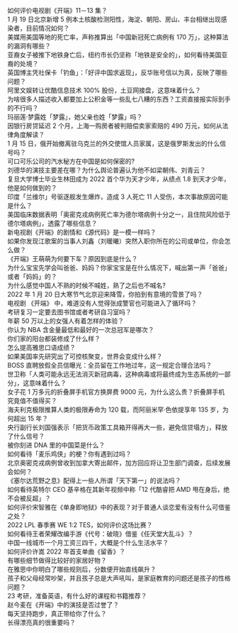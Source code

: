 如何评价电视剧《开端》11－13 集？  
1 月 19 日北京新增 5 例本土核酸检测阳性，海淀、朝阳、房山、丰台相继出现感染者，目前情况如何？  
美媒用美国等地的死亡率，声称推算出「中国新冠死亡病例有 170 万」，这种算法的漏洞有哪些？  
亚裔女子被推下地铁身亡后，纽约市长仍坚称「地铁是安全的」，如何看待美国亚裔的处境？  
英国博主凭社保卡「钓鱼」：「好评中国求返现」，反华账号信以为真，反映了哪些问题？  
阿里文娱转让优酷信息技术 100%  股份，土豆网接盘，这意味着什么？  
为啥很多人描述收入都要加上公积金等一些乱七八糟的东西？工资直接报实际到手的不行吗？  
玛丽莲·梦露姓「梦露」，她父亲也姓「梦露」吗？  
因银行房贷延迟 2 个月，上海一购房者被判赔偿卖家索赔的 490 万元，如何从法律角度解读？  
1 月 15 日，俄开始撤离驻乌克兰的外交使馆人员家属，这是俄罗斯发出的什么信号吗？  
可口可乐公司的汽水秘方在中国是如何保密的?  
刘德华的演技主要差在哪？为什么舆论普遍认为他不如梁朝伟、刘青云？  
复旦大学博士毕业生林田成为 2022 首个华为天才少年，从绩点 1.8 到天才少年，他是如何做到的？  
印度「兰维尔」号驱逐舰发生爆炸，造成 3 人死亡 11 人受伤，本次事故原因可能是什么？  
美国临床数据表明「奥密克戎病例死亡率为德尔塔病例十分之一，且住院风险低于德尔塔病例」，透露了哪些信息？  
新电视剧《开端》的剧情和《源代码》是一模一样吗？  
如果你发现江歌案的当事人刘鑫（刘暖曦）突然入职你所在的公司或单位，你会怎么做？  
《开端》王萌萌为何要下车？原因到底是什么？  
为什么宝宝先学会叫爸爸、妈妈？你家宝宝是在什么情况下，喊出第一声「爸爸」或者「妈妈」的？  
为什么感觉中国人不熟的时候不喊姓，熟了之后也不喊名?  
2022 年 1 月 20 日大寒节气北京迎来降雪，你拍到有意境的雪景了吗？  
电视剧 《开端》 中，难道没有人觉得张成警官也可能进入了循环吗？  
考研复习一定要去图书馆或者考研自习室吗？  
年薪 50 万以上的女强人有着怎样的体验？  
你认为 NBA 含金量最低和最好的一次总冠军是哪次？  
你们家的阳台都装修成了什么样？  
怎么提高雅思口语成绩？  
如果美国率先研究出了可控核聚变，世界会变成什么样？  
BOSS 直聘放假全员信曝光：全员留在工作地过年，这一规定合理合法吗？  
世卫称「人类可能永远无法消灭新冠病毒，这种病毒或将最终成为生态系统的一部分」，这意味着什么？  
女子花 1 万多元的折叠屏手机官方换屏费 9000 元，为什么这么贵？折叠屏手机究竟值不值得买？  
海夫利克极限推算人类的极限寿命为 120 载，而阿丽米罕·色依提享年 135 岁，为何超出 15 年？  
央行副行长刘国强表示「把货币政策工具箱开得再大一些，避免信贷塌方」，释放了什么信号？  
被你刻进 DNA 里的中国菜是什么？  
如何看待「麦乐鸡侠」的梗？你有遇到过吗？  
北京奥密克戎病例曾收到加拿大寄出邮件，加方回应将让卫生部门调查，后续发展会如何？  
《塞尔达荒野之息》配得上一些人所谓「天下第一」的说法吗？  
如何看待英特尔 CEO 基辛格在其新年视频中称「12 代酷睿把 AMD 甩在身后，绝不会被反超」？  
如何评价宋智雅在《单身即地狱》中的表现？对于普通人谈恋爱有没有什么可借鉴之处？  
2022 LPL 春季赛 WE 1:2 TES，如何评价这场比赛？  
如何看待王者荣耀改编手游《代号：破晓》借鉴《任天堂大乱斗》？  
中国一线城市一个月工资三四千，大概是个什么生活水平？  
如何评价许嵩 2022 年首支单曲《留香》？  
有哪些细节做得比较好的家居好物？  
在雅思中你明白了哪些规则后，分数便开始直线飙升？  
孩子和父母经常吵架，并且孩子总是大声吼叫，是家庭教育的问题还是孩子的性格问题？  
23 考研，准备英语，有什么好的课程和书籍推荐？  
赵今麦在《开端》中的演技是否过誉了？  
每天坚持跑步，真正带给你了什么？  
长得漂亮真的很重要吗？  
